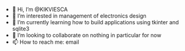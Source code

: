- 👋 Hi, I’m @KIKVIESCA
- 👀 I’m interested in management of electronics design
- 🌱 I’m currently learning how to build applications using tkinter and sqlite3
- 💞️ I’m looking to collaborate on nothing in particular for now
- 📫 How to reach me: email

<!---
KIKVIESCA/KIKVIESCA is a ✨ special ✨ repository because its `README.md` (this file) appears on your GitHub profile.
You can click the Preview link to take a look at your changes.
--->

